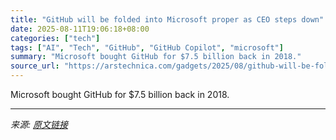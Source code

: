 ```yaml
---
title: "GitHub will be folded into Microsoft proper as CEO steps down"
date: 2025-08-11T19:06:18+08:00
categories: ["tech"]
tags: ["AI", "Tech", "GitHub", "GitHub Copilot", "microsoft"]
summary: "Microsoft bought GitHub for $7.5 billion back in 2018."
source_url: "https://arstechnica.com/gadgets/2025/08/github-will-be-folded-into-microsoft-proper-as-ceo-steps-down/"
---
```


Microsoft bought GitHub for $7.5 billion back in 2018.

---

*来源: [原文链接](https://arstechnica.com/gadgets/2025/08/github-will-be-folded-into-microsoft-proper-as-ceo-steps-down/)*
